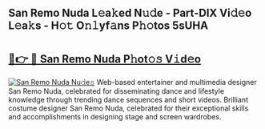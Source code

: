 ## San Remo Nuda L𝚎a𝚔ed N𝚞𝚍e - Part-DIX Vi𝚍𝚎o L𝚎a𝚔s - H𝚘𝚝 O𝚗𝚕yf𝚊ns P𝚑𝚘tos 5sUHA

# <h2><a href="http://kf6mu0.oniu.top/?m=San+Remo+Nuda">🔗👉 🔴 San Remo Nuda P𝚑ot𝚘𝚜 V𝚒d𝚎o</a></h2>

[![San Remo Nuda Nu𝚍e𝚜](https://i.imgur.com/0qMVB7G.gif)](http://kf6mu0.oniu.top/?m=San+Remo+Nuda)
Web-based entertainer and multimedia designer San Remo Nuda, celebrated for disseminating dance and lifestyle knowledge through trending dance sequences and short videos. Brilliant costume designer San Remo Nuda, celebrated for their exceptional skills and accomplishments in designing stage and screen wardrobes.  
